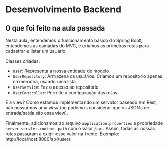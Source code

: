 # Desenvolvimento Backend

## O que foi feito na aula passada

Nesta aula, entendemos o funcionamento básico do Spring Boot, entendemos as camadas do MVC, e criamos as primeiras rotas
para cadastrar e listar um usuário.

Classes criadas:

- `User`: Representa a nossa entidade de modelo
- `UserRepository`: Armazena os usuários. Criamos um repositório apenas na memória, usando uma lista
- `UserService`: Faz o acesso ao repositório
- `UserController`: Permite a configuração das rotas.

E a view? Como estamos implementando um servidor baseado em Rest, não possuímos uma view (ou podemos considerar que
os JSONs de entrada/saída são essa view).

Finalmente, adicionamos ao arquivo `application.properties` a propriedade `server.servlet.context-path` com o
valor `/api`. Assim, todas as nossas rotas passaram a exigir esse valor na frente.
Exemplo: http://localhost:8080/api/users
